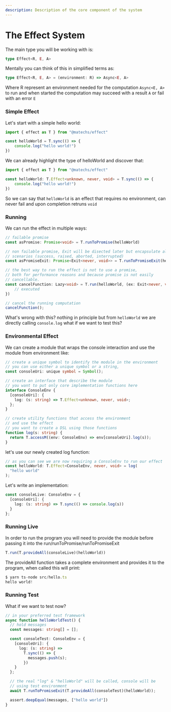 ```yaml
---
description: Description of the core component of the system
---
```


# The Effect System

The main type you will be working with is:

```typescript
type Effect<R, E, A>
```

Mentally you can think of this in simplified terms as:

```typescript
type Effect<R, E, A> = (environment: R) => Async<E, A>
```

Where R represent an environment needed for the computation `Async<E, A>` to run and when started the computation may succeed with a result `A` or fail with an error `E`

### Simple Effect

Let's start with a simple hello world:

```typescript
import { effect as T } from "@matechs/effect"

const helloWorld = T.sync(() => {
    console.log("hello world!")
})
```

We can already highlight the type of helloWorld and discover that:

```typescript
import { effect as T } from "@matechs/effect"

const helloWorld: T.Effect<unknown, never, void> = T.sync(() => {
    console.log("hello world!")
})
```

So we can say that `helloWorld` is an effect that requires no environment, can never fail and upon completion retruns `void`

### Running

We can run the effect in multiple ways:

```typescript
// failable promise
const asPromise: Promise<void> = T.runToPromise(helloWorld)

// non failable promise, Exit will be disected later but encapsulate all exit
// scenarios (success, raised, aborted, interrupted)
const asPromiseExit: Promise<Exit<never, void>> = T.runToPromiseExit(helloWorld)

// the best way to run the effect is not to use a promise, 
// both for performance reasons and because promise is not easily
// cancellable. 
const cancelFunction: Lazy<void> = T.run(helloWorld, (ex: Exit<never, void>) => {
    // executed
})

// cancel the running computation
cancelFunction();
```

What's wrong with this? nothing in principle but from `helloWorld` we are directly calling `console.log` what if we want to test this?

### Environmental Effect 

We can create a module that wraps the console interaction and use the module from environment like:

```typescript
// create a unique symbol to identify the module in the environment
// you can use either a unique symbol or a string, 
const consoleUri: unique symbol = Symbol();

// create an interface that describe the module
// you want to put only core implementation functions here
interface ConsoleEnv {
  [consoleUri]: {
    log: (s: string) => T.Effect<unknown, never, void>;
  };
}

// create utility functions that access the environment
// and use the effect
// you want to create a DSL using those functions
function log(s: string) {
  return T.accessM((env: ConsoleEnv) => env[consoleUri].log(s));
}
```

let's use our newly created log function:

```typescript
// as you can see we are now requiring a ConsoleEnv to run our effect
const helloWorld: T.Effect<ConsoleEnv, never, void> = log(
  "hello world"
);
```

Let's write an implementation:

```typescript
const consoleLive: ConsoleEnv = {
  [consoleUri]: {
    log: (s: string) => T.sync(() => console.log(s))
  }
};
```

### Running Live

In order to run the program you will need to provide the module before passing it into the run/runToPromise/runToPromiseExit

```typescript
T.run(T.provideAll(consoleLive)(helloWorld))
```

The provideAll function takes a complete environment and provides it to the program, when called this will print:

```typescript
$ yarn ts-node src/hello.ts
hello world!
```

### Running Test

What if we want to test now?

```typescript
// in your preferred test framework  
async function helloWorldTest() {
  // hold messages
  const messages: string[] = [];

  const consoleTest: ConsoleEnv = {
    [consoleUri]: {
      log: (s: string) =>
        T.sync(() => {
          messages.push(s);
        })
    }
  };

  // the real "log" & "helloWorld" will be called, console will be
  // using test environment
  await T.runToPromiseExit(T.provideAll(consoleTest)(helloWorld));

  assert.deepEqual(messages, ["hello world"])
}
```

